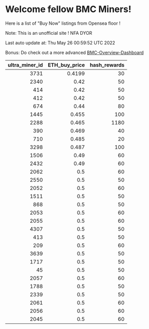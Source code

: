 # Welcome fellow BMC Miners!
Here is a list of "Buy Now" listings from Opensea floor !

Note: This is an unofficial site ! NFA DYOR

Last auto update at: Thu May 26 00:59:52 UTC 2022

Bonus: Do check out a more advanced [BMC-Overview-Dashboard](https://dune.com/defifunk/BMC-Overview-Dashboard)


|   ultra_miner_id |   ETH_buy_price |   hash_rewards |
|-----------------:|----------------:|---------------:|
|             3731 |          0.4199 |             30 |
|             2340 |          0.42   |             50 |
|              414 |          0.42   |             50 |
|              412 |          0.42   |             50 |
|              674 |          0.44   |             80 |
|             1445 |          0.455  |            100 |
|             2288 |          0.465  |           1180 |
|              390 |          0.469  |             40 |
|              710 |          0.485  |             20 |
|             3298 |          0.487  |            100 |
|             1506 |          0.49   |             60 |
|             2432 |          0.49   |             60 |
|             2062 |          0.5    |             60 |
|             2550 |          0.5    |             50 |
|             2052 |          0.5    |             60 |
|             1511 |          0.5    |             50 |
|              868 |          0.5    |             50 |
|             2053 |          0.5    |             60 |
|             2055 |          0.5    |             60 |
|             4307 |          0.5    |             50 |
|              413 |          0.5    |             50 |
|              209 |          0.5    |             60 |
|             3639 |          0.5    |             50 |
|             1717 |          0.5    |             50 |
|               45 |          0.5    |             50 |
|             2057 |          0.5    |             60 |
|             1788 |          0.5    |             50 |
|             2339 |          0.5    |             50 |
|             2061 |          0.5    |             60 |
|             2056 |          0.5    |             60 |
|             2045 |          0.5    |             60 |